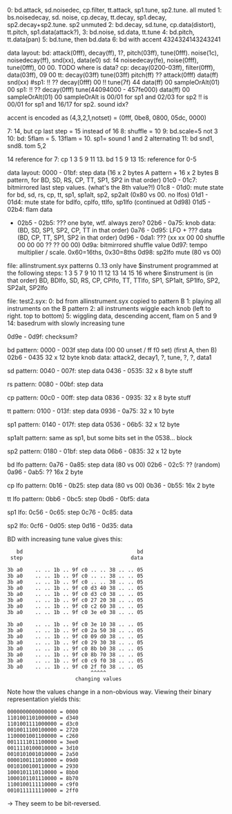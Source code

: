 0: bd.attack, sd.noisedec, cp.filter, tt.attack, sp1.tune, sp2.tune. all muted
1: bs.noisedecay, sd. noise, cp.decay, tt.decay, sp1.decay, sp2.decay+sp2.tune. sp2 unmuted
2: bd.decay, sd.tune, cp.data(distort), tt.pitch, sp1.data(attack?),
3: bd.noise, sd.data, tt.tune
4: bd.pitch, tt.data(pan)
5: bd.tune, then bd.data
6: bd with accent 4324324143243241

data layout:
bd: attack(0fff), decay(ff), 1?, pitch(03ff), tune(0fff). noise(1c), noisedecay(ff), snd(xx), data(e0)
sd: f4 noisedecay(fe), noise(0fff), tune(0fff), 00 00. TODO where is data?
cp: decay(0200-03ff), filter(0fff), data(03ff), 09 00
tt: decay(03ff) tune(03ff)  pitch(ff) ?? attack(0fff) data(ff) snd(xx)
#sp1: !! ?? decay(0fff) 00 !! tune(7f) 44 data(ff) 00 sampleOrAlt(01) 00
sp1: !! ?? decay(0fff) tune(44094000 - 457fe000)  data(ff) 00 sampleOrAlt(01) 00
sampleOrAlt is 00/01 for sp1 and 02/03 for sp2
!! is 00/01 for sp1 and 16/17 for sp2. sound idx?

accent is encoded as (4,3,2,1,notset) = (0fff, 0be8, 0800, 05dc, 0000)

7: 14, but cp last step = 15 instead of 16
8: shuffle = 10
9: bd.scale=5 not 3
10: bd: 5flam = 5. 13flam = 10. sp1= sound 1 and 2 alternating
11: bd snd1, snd8. tom 5,2

14 reference for 7: cp 1 3 5 9 11 13. bd 1 5 9 13
15: reference for 0-5

data layout:
	0000 - 01bf: step data (16 x 2 bytes A pattern + 16 x 2 bytes B pattern,
	             for BD, SD, RS, CP, TT, SP1, SP2 in that order)
	01c0 - 01c7: bitmirrored last step values. (what's the 8th value?!)
	01c8 - 01d0: mute state for bd, sd, rs, cp, tt, sp1, sp1alt, sp2, sp2alt (0x80 vs 00. no lfos)
	01d1 - 01d4: mute state for bdlfo, cplfo, ttlfo, sp1lfo (continued at 0d98)
	01d5 - 02b4: flam data
*	02b5 - 02b5: ??? one byte, wtf. always zero?
	02b6 - 0a75: knob data: (BD, SD, SP1, SP2, CP, TT in that order)
	0a76 - 0d95: LFO + ??? data (BD, CP, TT, SP1, SP2 in that order)
	0d96 - 0da1: ??? (xx xx 00 00 shuffle 00 00 00 ?? ?? 00 00)
	0d9a:        bitmirrored shuffle value
	0d97:        tempo multiplier / scale. 0x60=16ths, 0x30=8ths
	0d98:        sp2lfo mute (80 vs 00)
	


file: allinstrument.syx
	patterns 0..13 only have $instrument programmed at the following steps:
		1     3     5     7     9  10 11 12 13 14 15 16
		where $instrument is (in that order) BD, BDlfo, SD, RS, CP, CPlfo, TT,
		TTlfo, SP1, SP1alt, SP1lfo, SP2, SP2alt, SP2lfo

file: test2.syx:
	0: bd from allinstrument.syx copied to pattern B
	1: playing all instruments on the B pattern
	2: all instruments wiggle each knob (left to right. top to bottom)
	5: wiggling data, descending accent, flam on 5 and 9
	14: basedrum with slowly increasing tune

0d9e - 0d9f: checksum?

bd pattern:
	0000 - 003f step data (00 00 unset / ff f0 set) (first A, then B)
	02b6 - 0435 32 x 12 byte knob data: attack2, decay1, ?, tune, ?, ?, data1

sd pattern:
	0040 - 007f: step data
	0436 - 0535: 32 x 8 byte stuff

rs pattern:
	0080 - 00bf: step data

cp pattern:
	00c0 - 00ff: step data
	0836 - 0935: 32 x 8 byte stuff

tt pattern:
	0100 - 013f: step data
	0936 - 0a75: 32 x 10 byte

sp1 pattern:
	0140 - 017f: step data
	0536 - 06b5: 32 x 12 byte

sp1alt pattern: same as sp1, but some bits set in the 0538... block

sp2 pattern:
	0180 - 01bf: step data
	06b6 - 0835: 32 x 12 byte

bd lfo pattern:
	0a76 - 0a85: step data (80 vs 00)
	02b6 - 02c5: ?? (random)
	0a96 - 0ab5: ?? 16x 2 byte

cp lfo pattern:
	0b16 - 0b25: step data (80 vs 00)
	0b36 - 0b55: 16x 2 byte

tt lfo pattern:
	0bb6 - 0bc5: step
	0bd6 - 0bf5: data

sp1 lfo:
	0c56 - 0c65: step
	0c76 - 0c85: data

sp2 lfo:
	0cf6 - 0d05: step
	0d16 - 0d35: data



BD with increasing tune value gives this:
```
   bd                                     bd
 step                                   data

3b a0    .. .. 1b .. 9f c0 .. .. 38 .. .. 05
3b a0    .. .. 1b .. 9f c0 .. .. 38 .. .. 05
3b a0    .. .. 1b .. 9f c0 .. .. 38 .. .. 05
3b a0    .. .. 1b .. 9f c0 d3 40 38 .. .. 05
3b a0    .. .. 1b .. 9f c0 d3 c0 38 .. .. 05
3b a0    .. .. 1b .. 9f c0 27 20 38 .. .. 05
3b a0    .. .. 1b .. 9f c0 c2 60 38 .. .. 05
3b a0    .. .. 1b .. 9f c0 3e e0 38 .. .. 05

3b a0    .. .. 1b .. 9f c0 3e 10 38 .. .. 05
3b a0    .. .. 1b .. 9f c0 2a 50 38 .. .. 05
3b a0    .. .. 1b .. 9f c0 09 d0 38 .. .. 05
3b a0    .. .. 1b .. 9f c0 29 30 38 .. .. 05
3b a0    .. .. 1b .. 9f c0 8b b0 38 .. .. 05
3b a0    .. .. 1b .. 9f c0 8b 70 38 .. .. 05
3b a0    .. .. 1b .. 9f c0 c9 f0 38 .. .. 05
3b a0    .. .. 1b .. 9f c0 2f f0 38 .. .. 05
                           ^^^^^
                      changing values
```

Note how the values change in a non-obvious way.
Viewing their binary representation yields this:

```
0000000000000000 = 0000
1101001101000000 = d340
1101001111000000 = d3c0
0010011100100000 = 2720
1100001001100000 = c260
0011111011100000 = 3ee0
0011110100010000 = 3d10
0010101001010000 = 2a50
0000100111010000 = 09d0
0010100100110000 = 2930
1000101110110000 = 8bb0
1000101101110000 = 8b70
1100100111110000 = c9f0
0010111111110000 = 2ff0
```

-> They seem to be bit-reversed.
